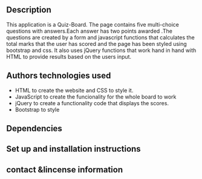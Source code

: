 ## Description

This application is a Quiz-Board. The page contains five multi-choice questions with answers.Each answer has two points awarded .The questions are created by a form and javascript functions that calculates the total marks that the user has scored and the page has been styled using bootstrap and css. It also uses jQuery functions that work hand in hand with HTML to provide results based on the users input.

## Authors technologies used
* HTML to create the website and CSS to style it.
* JavaScript to create the funcionality for the whole board to work
* jQuery to create a functionality code that displays the scores.
* Bootstrap to style 



## Dependencies


## Set up and installation instructions



## contact &lincense information 
